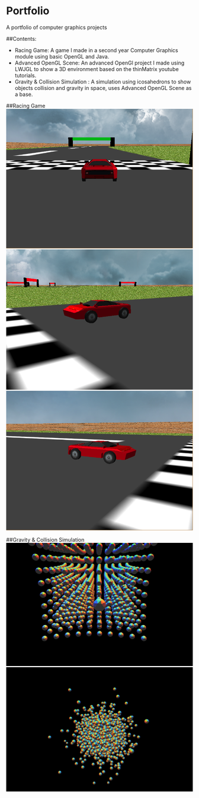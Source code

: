 # Portfolio
A portfolio of computer graphics projects

##Contents:
<ul>
<li>Racing Game: A game I made in a second year Computer Graphics module using basic OpenGL and Java.</li>
<li>Advanced OpenGL Scene: An advanced OpenGl project I made  using LWJGL to show a 3D environment based on the thinMatrix youtube tutorials.</li>
<li>Gravity & Collision Simulation : A simulation using icosahedrons to show objects collision and gravity in space, uses Advanced OpenGL Scene as a base. </li>
</ul>

##Racing Game
![alt tag](media/Racing-Game1.png)
![alt tag](media/Racing-Game2.png)
![alt tag](media/Racing-Game3.png)

##Gravity & Collision Simulation
![alt tag](media/gravity-sim1.png)
![alt tag](media/gravity-sim2.png)
